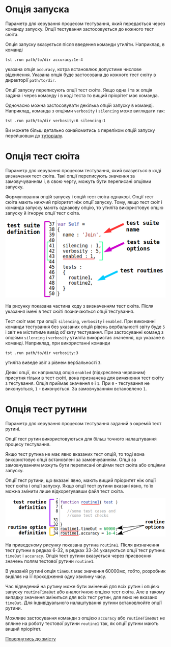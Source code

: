 # Опція запуска

Параметр для керування процесом тестування, який передається через команду запуску. Опції тестування застосовується до кожного тест сюіта.

Опція запуску вказується після введення команди утиліти. Наприклад, в команді

```
tst .run path/to/dir accuracy:1e-4
```

указана опція `accuracy`, котра встановлює допустиме числове відхилення. Указана опція буде застосована до кожного тест сюіту в директорії `path/to/dir`.


Опції запуску переписують <!-- eng:override --> опції тест сюіта. Якщо одна і та ж опція задана і через команду і в коді теста то вищий пріорітет має команда.

Одночасно можна застосовувати декілька опцій запуску в команді. Наприклад, команда з опціями `verbosity` i `silencing` може виглядати так:

```
tst .run path/to/dir verbosity:6 silencing:1
```

Ви можете більш детально ознайомитись з переліком опцій запуску перейшовши до [туторіалу](../tutorial/Help.md#Опції-запуску-та-опції-сюіта).

# Опція тест сюіта

Параметр для керування процесом тестування, який вказується в коді визначення тест сюіта. Такі опції переписують значення за замовучуванням і, в свою чергу, можуть бути переписані опціями запуску.

Формулювання опцій запуску і опцій тест сюіта однакові. Опції тест сюіта мають нижчий пріоритет ніж опції запуску. Тому, якщо тест сюіт і команда запуску мають однакову опцію, то утиліта використовує опцію запуску й ігнорує опції тест сюіта.

![test.suite.options.png](../../images/test.suite.options.png)

На рисунку показана частина коду з визначенням тест сюіта. Після указання імені в тест сюіті позначаються опції тестування.

Тест сюіт має три опції: `silencing`, `verbosity` i `enabled`. При виконанні команди тестування без указаних опцій рівень вербальності звіту буде `5` і звіт не міститиме вивід об'єкту тестування. При застосуванні команд з опціями `silencing` i `verbosity` утиліта використає значення, що указане в команді. Наприклад, при використанні команди

```
tst .run path/to/dir verbosity:3
```

утиліта виведе звіт з рівнем вербальності `3`.

Деякі опції, як наприклад опція `enabled` (підкреслена червоним) присутня тільки в тест сюіті, вона призначена для вимкнення тест сюіту з тестування. Опція приймає значення `0` і `1`. При `0` - тестування не виконується, `1` - виконується. За замовчуванням встановлено `1`.

# Опція тест рутини

Параметр для керування процесом тестування заданий в окремій тест рутині.

Опції тест рутин використовуються для більш точного налаштування процесу тестування.

Якщо тест рутина не має явно вказаних тест опцій, то тоді вона використовує опції встановлені за замовчуванням. Опції за замовчуванням можуть бути переписані опціями тест сюіта або опціями запуску.

Опції тест рутини, що вказані явно, мають вищий пріоритет ніж опції тест сюіта і опції запуску. Якщо опції тест рутини вказані явно, то їх можна змінити лише відкорегувавши файл тест сюіта.

![test.routine.options.png](../../images/test.routine.options.png)

На приведеному рисунку показана рутина `routine1`. Після визначення тест рутини в рядках 6-32, в рядках 33-34 указуються опції тест рутини: `timeOut` i `accuracy`. Опція тест рутини вказується через присвоєння значень полям тестової рутини `routine1`.

В указаній рутині опція `timeOut` має значення 60000мс, тобто, розробник виділяє на її проходження одну хвилину часу.

Час відведений на рутину може бути змінений для всіх рутин і опцією запуску `routineTimeOut` або аналогічною опцією тест сюіта. Але в такому випадку значення зміниться для всіх тест рутин, для яких не вказано `timeOut`. Для індивідуального налаштування рутини встановлюйте опції рутини.

Можливе застосування команди з опцією `accuracy` або `routineTimeOut` не вплине на роботу тестової рутини `routine1` так, як опції рутини мають вищий пріорітет.

[Повернутись до змісту](../README.md#Концепції)
